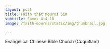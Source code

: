 ```yaml
---
layout: post
title: Faith that Mourns Sin
subtitle: James 4:4-10
image: /faith-mourns/static/img/thumbnail.jpg

---
```

Evangelical Chinese Bible Church (Coquitlam)